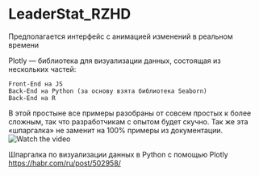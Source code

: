 # LeaderStat_RZHD

Предполагается интерфейс с анимацией изменений в реальном времени

Plotly — библиотека для визуализации данных, состоящая из нескольких частей:

    Front-End на JS
    Back-End на Python (за основу взята библиотека Seaborn)
    Back-End на R


В этой простыне все примеры разобраны от совсем простых к более сложным, так что разработчикам с опытом будет скучно. Так же эта «шпаргалка» не заменит на 100% примеры из документации.
![Watch the video](https://hsto.org/webt/o2/jn/nm/o2jnnmubbn2dcgsw1nsib2ksee4.gif)

Шпаргалка по визуализации данных в Python с помощью Plotly
https://habr.com/ru/post/502958/
